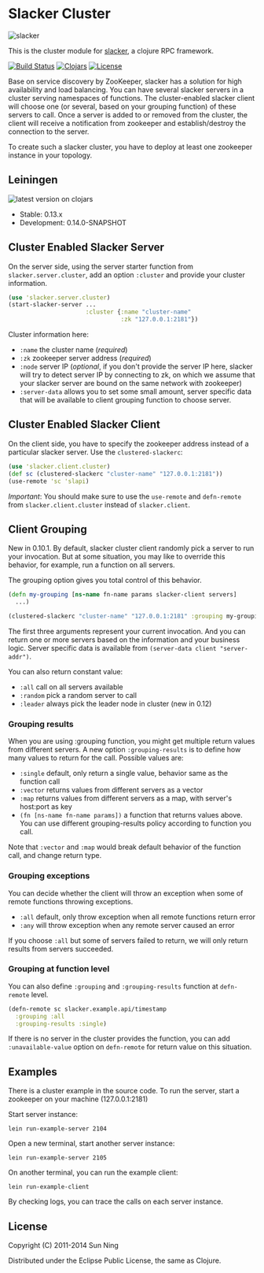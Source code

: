 # Slacker Cluster

![slacker](http://i.imgur.com/Jd02f.png)

This is the cluster module for
[slacker](https://github.com/sunng87/slacker), a clojure RPC
framework.

[![Build Status](https://travis-ci.org/sunng87/slacker-cluster.png?branch=master)](https://travis-ci.org/sunng87/slacker-cluster)
[![Clojars](https://img.shields.io/clojars/v/slacker/slacker-cluster.svg)](https://clojars.org/slacker/slacker-cluster)
[![License](https://img.shields.io/badge/license-eclipse-blue.svg)](https://github.com/sunng87/slacker-cluster/blob/master/LICENSE)

Base on service discovery by ZooKeeper, slacker has a solution for
high availability and load balancing. You can have several slacker
servers in a cluster serving namespaces of functions. The
cluster-enabled slacker client will choose one (or several, based on your
grouping function) of these servers to call. Once a server is added
to or removed from the cluster, the client will receive a notification
from zookeeper and establish/destroy the connection to the server.

To create such a slacker cluster, you have to deploy at least one zookeeper
instance in your topology.

## Leiningen

![latest version on clojars](https://clojars.org/slacker/slacker-cluster/latest-version.svg)

* Stable: 0.13.x
* Development: 0.14.0-SNAPSHOT

## Cluster Enabled Slacker Server

On the server side, using the server starter function from
`slacker.server.cluster`, add an option `:cluster` and provide your
cluster information.

``` clojure
(use 'slacker.server.cluster)
(start-slacker-server ...
                      :cluster {:name "cluster-name"
                                :zk "127.0.0.1:2181"})
```

Cluster information here:

* `:name` the cluster name (*required*)
* `:zk` zookeeper server address (*required*)
* `:node` server IP (*optional*, if you don't provide the server IP
  here, slacker will try to detect server IP by connecting to zk,
  on which we assume that your slacker server are bound on the same
  network with zookeeper)
* `:server-data` allows you to set some small amount, server specific
  data that will be available to client grouping function to choose
  server.

## Cluster Enabled Slacker Client

On the client side, you have to specify the zookeeper address instead
of a particular slacker server. Use the `clustered-slackerc`:

``` clojure
(use 'slacker.client.cluster)
(def sc (clustered-slackerc "cluster-name" "127.0.0.1:2181"))
(use-remote 'sc 'slapi)
```

*Important*: You should make sure to use the `use-remote` and
`defn-remote` from `slacker.client.cluster` instead of
`slacker.client`.

## Client Grouping

New in 0.10.1. By default, slacker cluster client randomly pick a
server to run your invocation. But at some situation, you may like to
override this behavior, for example, run a function on all servers.

The grouping option gives you total control of this behavior.

```clojure
(defn my-grouping [ns-name fn-name params slacker-client servers]
  ...)

(clustered-slackerc "cluster-name" "127.0.0.1:2181" :grouping my-grouping)
```

The first three arguments represent your current invocation. And you
can return one or more servers based on the information and your
business logic. Server specific data is available from `(server-data
client "server-addr")`.

You can also return constant value:

* `:all` call on all servers available
* `:random` pick a random server to call
* `:leader` always pick the leader node in cluster (new in 0.12)

### Grouping results

When you are using :grouping function, you might get multiple return
values from different servers. A new option `:grouping-results` is to
define how many values to return for the call. Possible values are:

* `:single` default, only return a single value, behavior same as the
  function call
* `:vector` returns values from different servers as a vector
* `:map` returns values from different servers as a map, with server's
  host:port as key
* `(fn [ns-name fn-name params])` a function that returns values
  above. You can use different grouping-results policy according to
  function you call.

Note that `:vector` and `:map` would break default behavior of the
function call, and change return type.

### Grouping exceptions

You can decide whether the client will throw an exception when some of
remote functions throwing exceptions.

* `:all` default, only throw exception when all remote functions return error
* `:any` will throw exception when any remote server caused an error

If you choose `:all` but some of servers failed to return, we will
only return results from servers succeeded.

### Grouping at function level

You can also define `:grouping` and `:grouping-results` function at
`defn-remote` level.

```clojure
(defn-remote sc slacker.example.api/timestamp
  :grouping :all
  :grouping-results :single)
```

If there is no server in the cluster provides the function, you can
add `:unavailable-value` option on `defn-remote` for return value on
this situation.

## Examples

There is a cluster example in the source code. To run the server,
start a zookeeper on your machine (127.0.0.1:2181)

Start server instance:

    lein run-example-server 2104

Open a new terminal, start another server instance:

    lein run-example-server 2105

On another terminal, you can run the example client:

    lein run-example-client

By checking logs, you can trace the calls on each server instance.

## License

Copyright (C) 2011-2014 Sun Ning

Distributed under the Eclipse Public License, the same as Clojure.
